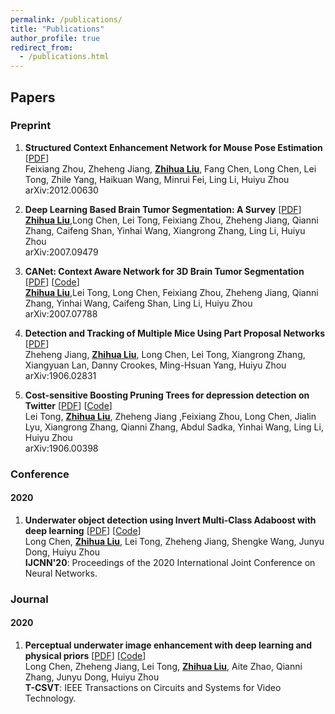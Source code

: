 ```yaml
---
permalink: /publications/
title: "Publications"
author_profile: true
redirect_from: 
  - /publications.html
---
```



<!-- You can also find my publications on <a href="https://scholar.google.co.uk/citations?user=je2KXVYAAAAJ&hl=en">my Google Scholar profile</a>. -->


## Papers

### Preprint

1. **Structured Context Enhancement Network for Mouse Pose Estimation** [<a href='https://arxiv.org/pdf/2012.00630.pdf'>PDF</a>] <br>
Feixiang Zhou, Zheheng Jiang, <ins>**Zhihua Liu**</ins>, Fang Chen, Long Chen, Lei Tong, Zhile Yang, Haikuan Wang, Minrui Fei, Ling Li, Huiyu Zhou<br>
arXiv:2012.00630<br>

1. **Deep Learning Based Brain Tumor Segmentation: A Survey** [<a href='https://arxiv.org/pdf/2007.09479.pdf'>PDF</a>] <br>
<ins>**Zhihua Liu**</ins>,Long Chen, Lei Tong, Feixiang Zhou, Zheheng Jiang, Qianni Zhang, Caifeng Shan, Yinhai Wang, Xiangrong Zhang, Ling Li, Huiyu Zhou<br>
arXiv:2007.09479 <br>

1. **CANet: Context Aware Network for 3D Brain Tumor Segmentation** [<a href='https://arxiv.org/pdf/2007.07788.pdf'>PDF</a>] [<a href='https://github.com/ZhihuaLiuEd/canetbrats'>Code</a>]<br>
<ins>**Zhihua Liu**</ins>,Lei Tong, Long Chen, Feixiang Zhou, Zheheng Jiang, Qianni Zhang, Yinhai Wang, Caifeng Shan, Ling Li, Huiyu Zhou<br>
arXiv:2007.07788 <br>

1. **Detection and Tracking of Multiple Mice Using Part Proposal Networks** [<a href='https://arxiv.org/pdf/1906.02831.pdf'>PDF</a>] <br>
Zheheng Jiang, <ins>**Zhihua Liu**</ins>, Long Chen, Lei Tong, Xiangrong Zhang, Xiangyuan Lan, Danny Crookes, Ming-Hsuan Yang, Huiyu Zhou <br>
arXiv:1906.02831 <br>

1. **Cost-sensitive Boosting Pruning Trees for depression detection on Twitter** [<a href='https://arxiv.org/pdf/1906.00398.pdf'>PDF</a>] [<a href='https://github.com/BIPL-UoL/Cost-Boosting-Pruning-Trees-for-depression-detection-on-Twitter'>Code</a>]<br>
Lei Tong, <ins>**Zhihua Liu**</ins>, Zheheng Jiang ,Feixiang Zhou, Long Chen, Jialin Lyu, Xiangrong Zhang, Qianni Zhang, Abdul Sadka, Yinhai Wang, Ling Li, Huiyu Zhou<br>
arXiv:1906.00398 <br>

### Conference

#### 2020

1. **Underwater object detection using Invert Multi-Class Adaboost with deep learning** [<a href='https://arxiv.org/pdf/2005.11552.pdf'>PDF</a>] [<a href='https://github.com/LongChenCV/SWIPENet'>Code</a>]<br>
Long Chen, <ins>**Zhihua Liu**</ins>, Lei Tong, Zheheng Jiang, Shengke Wang, Junyu Dong, Huiyu Zhou<br>
**IJCNN'20**: Proceedings of the 2020 International Joint Conference on Neural Networks.<br>

### Journal

#### 2020

1. **Perceptual underwater image enhancement with deep learning and physical priors** [<a href='https://arxiv.org/pdf/2008.09697.pdf'>PDF</a>] [<a href='https://github.com/LongChenCV/HybridDetectionGAN'>Code</a>]<br>
Long Chen, Zheheng Jiang, Lei Tong, <ins>**Zhihua Liu**</ins>, Aite Zhao, Qianni Zhang, Junyu Dong, Huiyu Zhou<br>
**T-CSVT**: IEEE Transactions on Circuits and Systems for Video Technology.<br>
